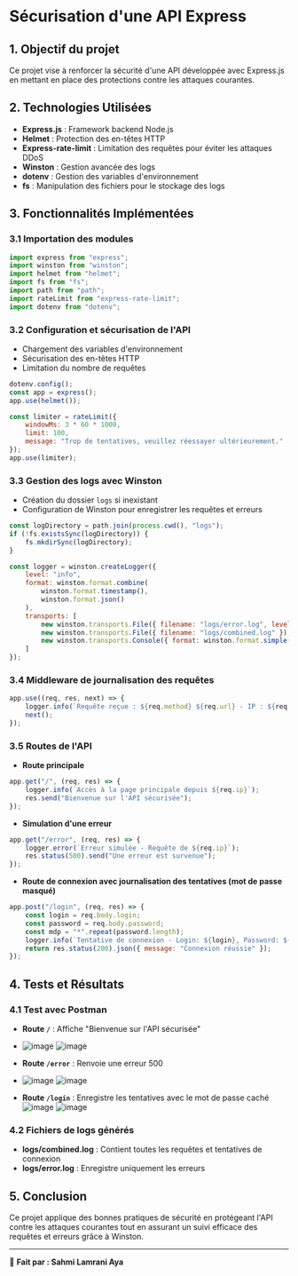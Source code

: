 # Sécurisation d'une API Express

## 1. Objectif du projet
Ce projet vise à renforcer la sécurité d'une API développée avec Express.js en mettant en place des protections contre les attaques courantes.

## 2. Technologies Utilisées
- **Express.js** : Framework backend Node.js
- **Helmet** : Protection des en-têtes HTTP
- **Express-rate-limit** : Limitation des requêtes pour éviter les attaques DDoS
- **Winston** : Gestion avancée des logs
- **dotenv** : Gestion des variables d'environnement
- **fs** : Manipulation des fichiers pour le stockage des logs

## 3. Fonctionnalités Implémentées

### 3.1 Importation des modules
```javascript
import express from "express";
import winston from "winston";
import helmet from "helmet";
import fs from "fs";
import path from "path";
import rateLimit from "express-rate-limit";
import dotenv from "dotenv";
```
### 3.2 Configuration et sécurisation de l'API
- Chargement des variables d'environnement
- Sécurisation des en-têtes HTTP
- Limitation du nombre de requêtes

```javascript
dotenv.config();
const app = express();
app.use(helmet());

const limiter = rateLimit({
    windowMs: 3 * 60 * 1000,
    limit: 100,
    message: "Trop de tentatives, veuillez réessayer ultérieurement."
});
app.use(limiter);
```

### 3.3 Gestion des logs avec Winston
- Création du dossier `logs` si inexistant
- Configuration de Winston pour enregistrer les requêtes et erreurs

```javascript
const logDirectory = path.join(process.cwd(), "logs");
if (!fs.existsSync(logDirectory)) {
    fs.mkdirSync(logDirectory);
}

const logger = winston.createLogger({
    level: "info",
    format: winston.format.combine(
        winston.format.timestamp(),
        winston.format.json()
    ),
    transports: [
        new winston.transports.File({ filename: "logs/error.log", level: "error" }),
        new winston.transports.File({ filename: "logs/combined.log" }),
        new winston.transports.Console({ format: winston.format.simple() })
    ]
});
```

### 3.4 Middleware de journalisation des requêtes
```javascript
app.use((req, res, next) => {
    logger.info(`Requête reçue : ${req.method} ${req.url} - IP : ${req.ip}`);
    next();
});
```

### 3.5 Routes de l'API

- **Route principale**
```javascript
app.get("/", (req, res) => {
    logger.info(`Accès à la page principale depuis ${req.ip}`);
    res.send("Bienvenue sur l'API sécurisée");
});
```

- **Simulation d'une erreur**
```javascript
app.get("/error", (req, res) => {
    logger.error(`Erreur simulée - Requête de ${req.ip}`);
    res.status(500).send("Une erreur est survenue");
});
```

- **Route de connexion avec journalisation des tentatives (mot de passe masqué)**
```javascript
app.post("/login", (req, res) => {
    const login = req.body.login;
    const password = req.body.password;
    const mdp = "*".repeat(password.length);
    logger.info(`Tentative de connexion - Login: ${login}, Password: ${mdp} - IP: ${req.ip}`);
    return res.status(200).json({ message: "Connexion réussie" });
});
```

## 4. Tests et Résultats

### 4.1 Test avec Postman

- **Route `/`** : Affiche "Bienvenue sur l'API sécurisée"
- ![image](https://github.com/user-attachments/assets/40cace4e-ed7b-45b3-99c2-02128a281e00)
![image](https://github.com/user-attachments/assets/a440fe53-c867-4d86-891a-de342228fa1f)

- **Route `/error`** : Renvoie une erreur 500
- ![image](https://github.com/user-attachments/assets/f0c25db5-a013-4654-8fc0-7b3288e87034)
![image](https://github.com/user-attachments/assets/d28dcad1-c002-4bb7-bc89-0b4f345ceacc)

- **Route `/login`** : Enregistre les tentatives avec le mot de passe caché
![image](https://github.com/user-attachments/assets/3ef02ddd-bce7-46da-9f48-c4df8dcca052)
![image](https://github.com/user-attachments/assets/8a9824a0-9df6-4d9c-8c08-57242651fc1a)

### 4.2 Fichiers de logs générés

- **logs/combined.log** : Contient toutes les requêtes et tentatives de connexion
- **logs/error.log** : Enregistre uniquement les erreurs

## 5. Conclusion
Ce projet applique des bonnes pratiques de sécurité en protégeant l'API contre les attaques courantes tout en assurant un suivi efficace des requêtes et erreurs grâce à Winston.

---
📌 **Fait par : Sahmi Lamrani Aya**
